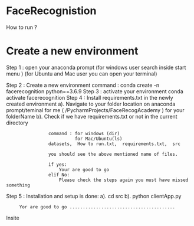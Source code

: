# FaceRecognistion

How to run ?
# Create a new environment
Step 1 : open your anaconda prompt (for windows user search inside start menu )
                                   (for Ubuntu and Mac user you can open your terminal)

Step 2 : Create a new environment
                command : conda create -n facerecognition python==3.6.9
Step 3 : activate your environment
                conda activate facerecognition
Step 4 : Install requirements.txt in the newly created environment
            a). Navigate to your folder location on anaconda prompt/teminal
                    for me ( /PycharmProjects/FaceRecogAcademy )
                    for your folderName
            b). Check if we have requirements.txt or not in the current directory

                    command : for windows (dir)
                              for Mac/Ubuntu(ls)
                    datasets,  How to run.txt,  requirements.txt,  src

                    you should see the above mentioned name of files.

                    if yes:
                        Your are good to go
                    elif No:
                        Please check the steps again you must have missed something

Step 5 : Installation and setup is done:
         a).  cd src
         b). python clientApp.py

         Yor are good to go ........................................

Insite 

